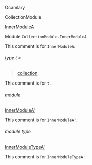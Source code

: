 Ocamlary

CollectionModule

InnerModuleA

Module `CollectionModule.InnerModuleA`

This comment is for `InnerModuleA`.

<a id="type-t"></a>

###### type t =

> [collection](Ocamlary.CollectionModule.md#type-collection)

This comment is for `t`.

<a id="module-InnerModuleA'"></a>

###### module
[InnerModuleA'](Ocamlary.CollectionModule.InnerModuleA.InnerModuleA'.md)

This comment is for `InnerModuleA'`.

<a id="module-type-InnerModuleTypeA'"></a>

###### module type
[InnerModuleTypeA'](Ocamlary.CollectionModule.InnerModuleA.module-type-InnerModuleTypeA'.md)

This comment is for `InnerModuleTypeA'`.
